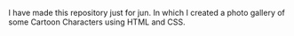 I have made this repository just for jun. In which I created a photo gallery of some Cartoon Characters using HTML and CSS.